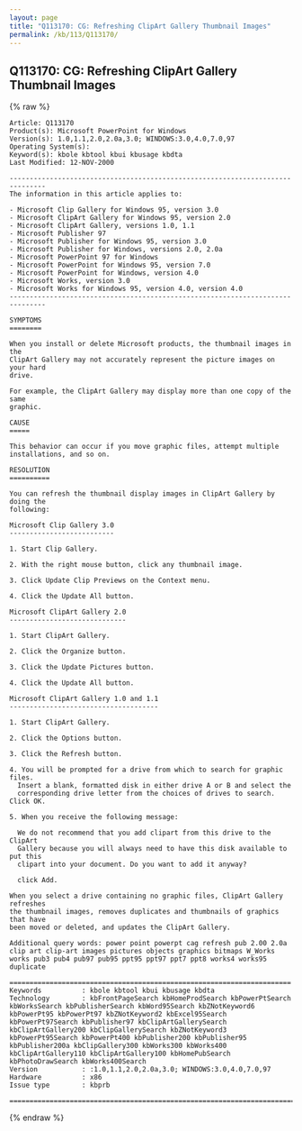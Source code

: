 ```yaml
---
layout: page
title: "Q113170: CG: Refreshing ClipArt Gallery Thumbnail Images"
permalink: /kb/113/Q113170/
---
```


## Q113170: CG: Refreshing ClipArt Gallery Thumbnail Images

{% raw %}

	Article: Q113170
	Product(s): Microsoft PowerPoint for Windows
	Version(s): 1.0,1.1,2.0,2.0a,3.0; WINDOWS:3.0,4.0,7.0,97
	Operating System(s): 
	Keyword(s): kbole kbtool kbui kbusage kbdta
	Last Modified: 12-NOV-2000
	
	-------------------------------------------------------------------------------
	The information in this article applies to:
	
	- Microsoft Clip Gallery for Windows 95, version 3.0 
	- Microsoft ClipArt Gallery for Windows 95, version 2.0 
	- Microsoft ClipArt Gallery, versions 1.0, 1.1 
	- Microsoft Publisher 97 
	- Microsoft Publisher for Windows 95, version 3.0 
	- Microsoft Publisher for Windows, versions 2.0, 2.0a 
	- Microsoft PowerPoint 97 for Windows 
	- Microsoft PowerPoint for Windows 95, version 7.0 
	- Microsoft PowerPoint for Windows, version 4.0 
	- Microsoft Works, version 3.0 
	- Microsoft Works for Windows 95, version 4.0, version 4.0 
	-------------------------------------------------------------------------------
	
	SYMPTOMS
	========
	
	When you install or delete Microsoft products, the thumbnail images in the
	ClipArt Gallery may not accurately represent the picture images on your hard
	drive.
	
	For example, the ClipArt Gallery may display more than one copy of the same
	graphic.
	
	CAUSE
	=====
	
	This behavior can occur if you move graphic files, attempt multiple
	installations, and so on.
	
	RESOLUTION
	==========
	
	You can refresh the thumbnail display images in ClipArt Gallery by doing the
	following:
	
	Microsoft Clip Gallery 3.0
	--------------------------
	
	1. Start Clip Gallery.
	
	2. With the right mouse button, click any thumbnail image.
	
	3. Click Update Clip Previews on the Context menu.
	
	4. Click the Update All button.
	
	Microsoft ClipArt Gallery 2.0
	-----------------------------
	
	1. Start ClipArt Gallery.
	
	2. Click the Organize button.
	
	3. Click the Update Pictures button.
	
	4. Click the Update All button.
	
	Microsoft ClipArt Gallery 1.0 and 1.1
	-------------------------------------
	
	1. Start ClipArt Gallery.
	
	2. Click the Options button.
	
	3. Click the Refresh button.
	
	4. You will be prompted for a drive from which to search for graphic files.
	  Insert a blank, formatted disk in either drive A or B and select the
	  corresponding drive letter from the choices of drives to search. Click OK.
	
	5. When you receive the following message:
	
	  We do not recommend that you add clipart from this drive to the ClipArt
	  Gallery because you will always need to have this disk available to put this
	  clipart into your document. Do you want to add it anyway?
	
	  click Add.
	
	When you select a drive containing no graphic files, ClipArt Gallery refreshes
	the thumbnail images, removes duplicates and thumbnails of graphics that have
	been moved or deleted, and updates the ClipArt Gallery.
	
	Additional query words: power point powerpt cag refresh pub 2.00 2.0a clip art clip-art images pictures objects graphics bitmaps W_Works works pub3 pub4 pub97 pub95 ppt95 ppt97 ppt7 ppt8 works4 works95 duplicate
	
	======================================================================
	Keywords          : kbole kbtool kbui kbusage kbdta 
	Technology        : kbFrontPageSearch kbHomeProdSearch kbPowerPtSearch kbWorksSearch kbPublisherSearch kbWord95Search kbZNotKeyword6 kbPowerPt95 kbPowerPt97 kbZNotKeyword2 kbExcel95Search kbPowerPt97Search kbPublisher97 kbClipArtGallerySearch kbClipArtGallery200 kbClipGallerySearch kbZNotKeyword3 kbPowerPt95Search kbPowerPt400 kbPublisher200 kbPublisher95 kbPublisher200a kbClipGallery300 kbWorks300 kbWorks400 kbClipArtGallery110 kbClipArtGallery100 kbHomePubSearch kbPhotoDrawSearch kbWorks400Search
	Version           : :1.0,1.1,2.0,2.0a,3.0; WINDOWS:3.0,4.0,7.0,97
	Hardware          : x86
	Issue type        : kbprb
	
	=============================================================================
	

{% endraw %}

